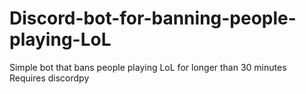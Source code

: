 # Discord-bot-for-banning-people-playing-LoL
Simple bot that bans people playing LoL for longer than 30 minutes
Requires discordpy
